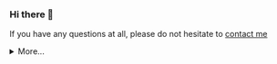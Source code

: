 ### Hi there 👋

If you have any questions at all, please do not hesitate to [contact me](https://docs.google.com/forms/d/e/1FAIpQLSdaYROS0O4m5asJN0Q1LmGcG44YppwLNgkAr0oAihQDKGIY-Q/viewform "contact me")

<details>
  <summary>More...</summary>
  
  <img src="https://github-readme-stats.vercel.app/api?username=mustafatemur&show_icons=true&count_private=true&theme=dark" />
</details>

<!--
**mustafatemur/mustafatemur** is a ✨ _special_ ✨ repository because its `README.md` (this file) appears on your GitHub profile.

Here are some ideas to get you started:

- 🔭 I’m currently working on ...
- 🌱 I’m currently learning ...
- 👯 I’m looking to collaborate on ...
- 🤔 I’m looking for help with ...
- 💬 Ask me about ...
- 📫 How to reach me: ...
- 😄 Pronouns: ...
- ⚡ Fun fact: ...
-->
